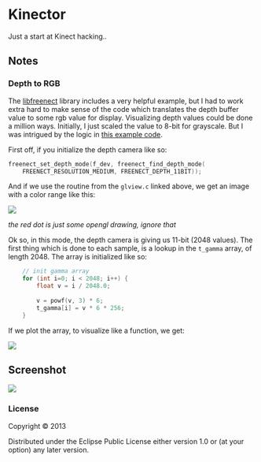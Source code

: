 # Kinector

Just a start at Kinect hacking..

## Notes

### Depth to RGB

The [libfreenect](https://github.com/OpenKinect/libfreenect) library
includes a very helpful example, but I had to work extra hard to make
sense of the code which translates the depth buffer value to some rgb
value for display. Visualizing depth values could be done a million
ways. Initially, I just scaled the value to 8-bit for grayscale. But I
was intrigued by the logic in
[this example code](https://github.com/OpenKinect/libfreenect/blob/master/examples/glview.c#L290-L340).

First off, if you initialize the depth camera like so:

```c
freenect_set_depth_mode(f_dev, freenect_find_depth_mode(
    FREENECT_RESOLUTION_MEDIUM, FREENECT_DEPTH_11BIT));
```

And if we use the routine from the `glview.c` linked above, we get an
image with a color range like this:

![](http://dl.dropboxusercontent.com/u/58390955/gamma-04.jpg)

_the red dot is just some opengl drawing, ignore that_

Ok so, in this mode, the depth camera is giving us 11-bit (2048
values). The first thing which is done to each sample, is a lookup in
the `t_gamma` array, of length 2048. The array is initialized like so:

```c
    // init gamma array
    for (int i=0; i < 2048; i++) {
        float v = i / 2048.0;
        
        v = powf(v, 3) * 6;
        t_gamma[i] = v * 6 * 256;
    }
```

If we plot the array, to visualize like a function, we get:

![](http://dl.dropboxusercontent.com/u/58390955/gamma-01.jpg)

## Screenshot

![](http://dl.dropbox.com/u/58390955/kinector.jpg)

### License

Copyright © 2013

Distributed under the Eclipse Public License either version 1.0 or (at
your option) any later version.

